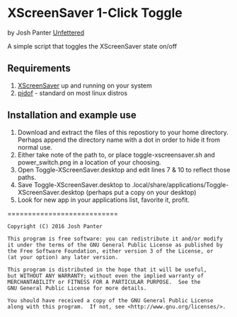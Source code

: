 # XScreenSaver 1-Click Toggle
by Josh Panter [Unfettered](https://unfettered.net)

A simple script that toggles the XScreenSaver state on/off

## Requirements
1. [XScreenSaver](https://www.jwz.org/xscreensaver/) up and running on your system
2. [pidof](http://manpages.ubuntu.com/manpages/xenial/en/man8/pidof.8.html) - standard on most linux distros

## Installation and example use
1. Download and extract the files of this repostiory to your home directory. Perhaps append the directory name with a dot in order to hide it from normal use.
2. Either take note of the path to, or place toggle-xscreensaver.sh and power_switch.png in a location of your choosing.
3. Open Toggle-XScreenSaver.desktop and edit lines 7 & 10 to reflect those paths.
4. Save Toggle-XScreenSaver.desktop to .local/share/applications/Toggle-XScreenSaver.desktop (perhaps put a copy on your desktop)
5. Look for new app in your applications list, favorite it, profit.

===========================

    Copyright (C) 2016 Josh Panter

    This program is free software: you can redistribute it and/or modify
    it under the terms of the GNU General Public License as published by
    the Free Software Foundation, either version 3 of the License, or
    (at your option) any later version.

    This program is distributed in the hope that it will be useful,
    but WITHOUT ANY WARRANTY; without even the implied warranty of
    MERCHANTABILITY or FITNESS FOR A PARTICULAR PURPOSE.  See the
    GNU General Public License for more details.

    You should have received a copy of the GNU General Public License
    along with this program.  If not, see <http://www.gnu.org/licenses/>.
